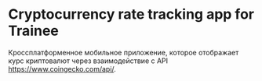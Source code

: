 # Сryptocurrency rate tracking app for Trainee
Кроссплатформенное мобильное приложение, которое отображает курс криптовалют через взаимодействие с API https://www.coingecko.com/api/.

